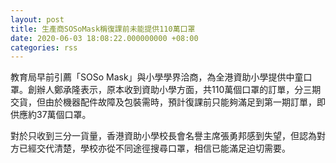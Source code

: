 ```yaml
---
layout: post
title: 生產商SOSoMask稱復課前未能提供110萬口罩
date: 2020-06-03 18:08:22.000000000 +08:00
categories: rss
---
```


教育局早前引薦「SOSo Mask」與小學學界洽商，為全港資助小學提供中童口罩。創辦人鄭承隆表示，原本收到資助小學方面，共110萬個口罩的訂單，分三期交貨，但由於機器配件故障及包裝需時，預計復課前只能夠滿足到第一期訂單，即供應約37萬個口罩。

對於只收到三分一貨量，香港資助小學校長會名譽主席張勇邦感到失望，但認為對方已經交代清楚，學校亦從不同途徑搜尋口罩，相信已能滿足迫切需要。
